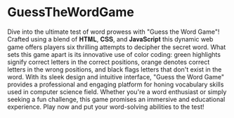 # GuessTheWordGame

Dive into the ultimate test of word prowess with "Guess the Word Game"! Crafted using a blend of 𝐇𝐓𝐌𝐋, 𝐂𝐒𝐒, and 𝐉𝐚𝐯𝐚𝐒𝐜𝐫𝐢𝐩𝐭 this dynamic web game offers players six thrilling attempts to decipher the secret word. What sets this game apart is its innovative use of color coding: green highlights signify correct letters in the correct positions, orange denotes correct letters in the wrong positions, and black flags letters that don't exist in the word. With its sleek design and intuitive interface, "Guess the Word Game" provides a professional and engaging platform for honing vocabulary skills used in computer science field. Whether you're a word enthusiast or simply seeking a fun challenge, this game promises an immersive and educational experience. Play now and put your word-solving abilities to the test!
